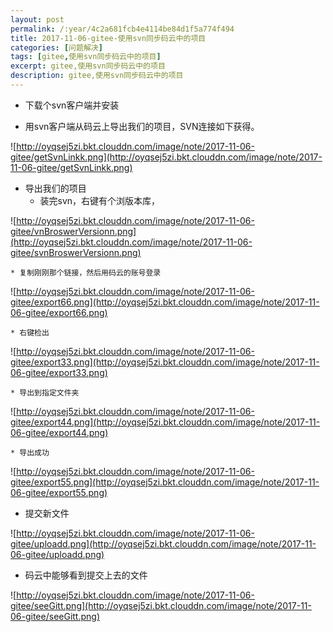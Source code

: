 ```yaml
---
layout: post
permalink: /:year/4c2a681fcb4e4114be84d1f5a774f494
title: 2017-11-06-gitee-使用svn同步码云中的项目
categories: [问题解决]
tags: [gitee,使用svn同步码云中的项目]
excerpt: gitee,使用svn同步码云中的项目
description: gitee,使用svn同步码云中的项目
---
```



* 下载个svn客户端并安装

* 用svn客户端从码云上导出我们的项目，SVN连接如下获得。

![http://oyqsej5zi.bkt.clouddn.com/image/note/2017-11-06-gitee/getSvnLinkk.png](http://oyqsej5zi.bkt.clouddn.com/image/note/2017-11-06-gitee/getSvnLinkk.png)

* 导出我们的项目
    * 装完svn，右键有个浏版本库， 
    
![http://oyqsej5zi.bkt.clouddn.com/image/note/2017-11-06-gitee/vnBroswerVersionn.png](http://oyqsej5zi.bkt.clouddn.com/image/note/2017-11-06-gitee/svnBroswerVersionn.png)

	* 复制刚刚那个链接，然后用码云的账号登录

![http://oyqsej5zi.bkt.clouddn.com/image/note/2017-11-06-gitee/export66.png](http://oyqsej5zi.bkt.clouddn.com/image/note/2017-11-06-gitee/export66.png)

	* 右键检出
![http://oyqsej5zi.bkt.clouddn.com/image/note/2017-11-06-gitee/export33.png](http://oyqsej5zi.bkt.clouddn.com/image/note/2017-11-06-gitee/export33.png)

    * 导出到指定文件夹

![http://oyqsej5zi.bkt.clouddn.com/image/note/2017-11-06-gitee/export44.png](http://oyqsej5zi.bkt.clouddn.com/image/note/2017-11-06-gitee/export44.png)

    * 导出成功

![http://oyqsej5zi.bkt.clouddn.com/image/note/2017-11-06-gitee/export55.png](http://oyqsej5zi.bkt.clouddn.com/image/note/2017-11-06-gitee/export55.png)


* 提交新文件

![http://oyqsej5zi.bkt.clouddn.com/image/note/2017-11-06-gitee/uploadd.png](http://oyqsej5zi.bkt.clouddn.com/image/note/2017-11-06-gitee/uploadd.png)

* 码云中能够看到提交上去的文件

![http://oyqsej5zi.bkt.clouddn.com/image/note/2017-11-06-gitee/seeGitt.png](http://oyqsej5zi.bkt.clouddn.com/image/note/2017-11-06-gitee/seeGitt.png)






